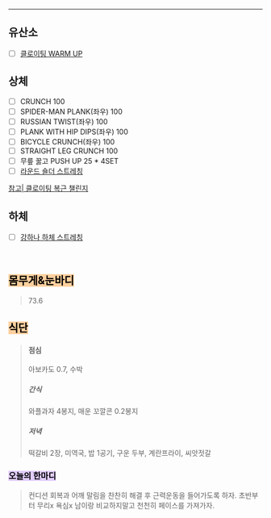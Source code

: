 ---  

## 유산소

- [ ]  [클로이팅 WARM UP](https://www.youtube.com/watch?v=-p0PA9Zt8zk)


##  상체 

- [ ]  CRUNCH 100
- [ ]  SPIDER-MAN PLANK(좌우) 100
- [ ]  RUSSIAN TWIST(좌우) 100
- [ ]  PLANK WITH HIP DIPS(좌우) 100
- [ ]  BICYCLE CRUNCH(좌우) 100
- [ ] STRAIGHT LEG CRUNCH 100
- [ ]  무릎 꿇고 PUSH UP 25 * 4SET
- [ ]  [라운드 숄더 스트레칭](https://www.youtube.com/watch?v=7Rg8zAh_g68&list=PLfzHJE_nRDeTScKvBt_DM1WIROhbNvrM5&index=3)

[참고| 클로이팅 복근 챌린지](https://www.youtube.com/watch?v=2pLT-olgUJs)


## 하체 

- [ ]  [강하나 하체 스트레칭](https://www.youtube.com/watch?v=LZWORB39zQk&list=PLfzHJE_nRDeQOIS2vV_7UWmWfwWVDWqS4&index=9)

<br>

## <mark style="background: #FFB86CA6;">몸무게&눈바디</mark>

> 73.6
## <mark style="background: #FFB86CA6;">식단</mark>

> #### 점심
> 아보카도 0.7, 수박
> ##### 간식
> 와플과자 4봉지, 매운 꼬깔콘 0.2봉지
> ##### 저녁
> 떡갈비 2장, 미역국, 밥 1공기, 구운 두부, 계란프라이, 씨앗젓갈

### <mark style="background: #D2B3FFA6;">오늘의 한마디</mark>

>컨디션 회복과 어깨 말림을 찬찬히 해결 후 근력운동을 들어가도록 하자.
>초반부터 무리x 욕심x 
>남이랑 비교하지말고 천천히 페이스를 가져가자.